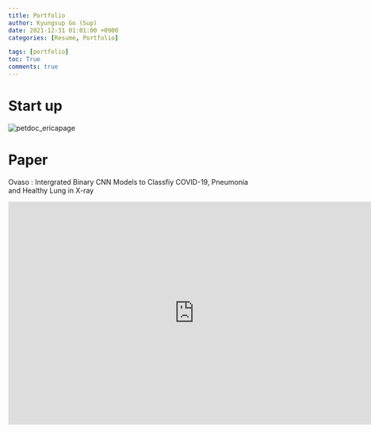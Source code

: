 ```yaml
---
title: Portfolio
author: Kyungsup Go (Sup)
date: 2021-12-31 01:01:00 +0900
categories: [Resume, Portfolio]

tags: [portfolio]
toc: True
comments: true
---
```


# Start up

![petdoc_ericapage](assets/../../_site/assets/img/portfolio/petdoc_ericapage.png "petdoctor_homeimage")



# Paper
Ovaso : Intergrated Binary CNN Models to Classfiy COVID-19, Pneumonia and Healthy Lung in X-ray

<iframe width="750" height="450" src="https://www.youtube.com/embed/7Ehcx55TvBw" title="YouTube video player" frameborder="0" allow="accelerometer; autoplay; clipboard-write; encrypted-media; gyroscope; picture-in-picture" allowfullscreen></iframe>
